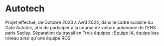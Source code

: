 # Autotech
Projet effectué, de Octobre 2023 à Avril 2024, dans le cadre scolaire du Gate Autotec, afin de participer à la course de voiture autonome de l'ENS paris Saclay. 
Séparation du travail en Trois équipes : Equipe IA, équipe bas niveau ainsi qu'une équipe ROS

